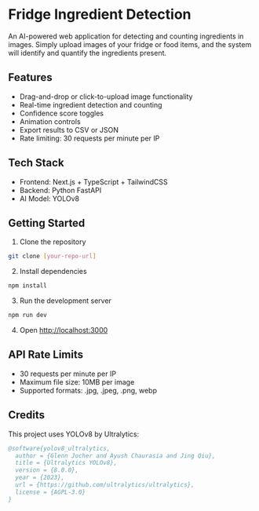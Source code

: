 # Fridge Ingredient Detection

An AI-powered web application for detecting and counting ingredients in images. Simply upload images of your fridge or food items, and the system will identify and quantify the ingredients present.

## Features
- Drag-and-drop or click-to-upload image functionality
- Real-time ingredient detection and counting
- Confidence score toggles
- Animation controls
- Export results to CSV or JSON
- Rate limiting: 30 requests per minute per IP

## Tech Stack
- Frontend: Next.js + TypeScript + TailwindCSS
- Backend: Python FastAPI
- AI Model: YOLOv8

## Getting Started

1. Clone the repository
```bash
git clone [your-repo-url]
```

2. Install dependencies
```bash
npm install
```

3. Run the development server
```bash
npm run dev
```

4. Open [http://localhost:3000](http://localhost:3000)

## API Rate Limits
- 30 requests per minute per IP
- Maximum file size: 10MB per image
- Supported formats: .jpg, .jpeg, .png, webp

## Credits
This project uses YOLOv8 by Ultralytics:
```bibtex
@software{yolov8_ultralytics,
  author = {Glenn Jocher and Ayush Chaurasia and Jing Qiu},
  title = {Ultralytics YOLOv8},
  version = {8.0.0},
  year = {2023},
  url = {https://github.com/ultralytics/ultralytics},
  license = {AGPL-3.0}
}
```
